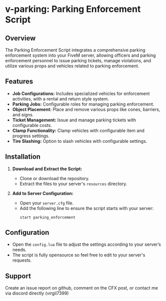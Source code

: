 # v-parking: Parking Enforcement Script

## Overview

The Parking Enforcement Script integrates a comprehensive parking enforcement system into your FiveM server, allowing officers and parking enforcement personnel to issue parking tickets, manage violations, and utilize various props and vehicles related to parking enforcement.

## Features

- **Job Configurations:** Includes specialized vehicles for enforcement activities, with a rental and return style system.
- **Parking Jobs:** Configurable roles for managing parking enforcement.
- **Object Placement:** Place and remove various props like cones, barriers, and signs.
- **Ticket Management:** Issue and manage parking tickets with configurable costs.
- **Clamp Functionality:** Clamp vehicles with configurable item and progress settings.
- **Tire Slashing:** Option to slash vehicles with configurable settings.

## Installation

1. **Download and Extract the Script:**
   - Clone or download the repository.
   - Extract the files to your server's `resources` directory.

2. **Add to Server Configuration:**
   - Open your `server.cfg` file.
   - Add the following line to ensure the script starts with your server:
     ```plaintext
     start parking_enforcement
     ```

## Configuration

- Open the `config.lua` file to adjust the settings according to your server’s needs.
- The script is fully opensource so feel free to edit to your server's requests.

## Support

Create an issue report on github, comment on the CFX post, or contact me via discord directly (virgil7399)
